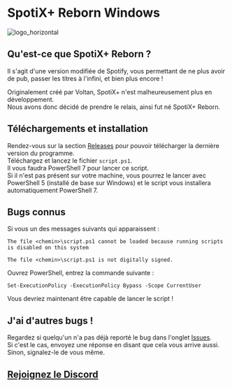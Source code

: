 # SpotiX+ Reborn Windows

![logo_horizontal](https://raw.githubusercontent.com/AgoyaSpotix/spotixplus-reborn-windows/refs/heads/main/assets/logo_horizontal.png)

## Qu'est-ce que SpotiX+ Reborn ?
Il s'agit d'une version modifiée de Spotify, vous permettant de ne plus avoir de pub, passer les titres à l'infini, et bien plus encore !

Originalement créé par Voltan, SpotiX+ n'est malheureusement plus en développement.\
Nous avons donc décidé de prendre le relais, ainsi fut né SpotiX+ Reborn.

## Téléchargements et installation
Rendez-vous sur la section [Releases](https://github.com/DelofJ/spotixplus-windows/releases) pour pouvoir télécharger la dernière version du programme.\
Téléchargez et lancez le fichier `script.ps1`.\
Il vous faudra PowerShell 7 pour lancer ce script.\
Si il n'est pas présent sur votre machine, vous pourrez le lancer avec PowerShell 5 (installé de base sur Windows) et le script vous installera automatiquement PowerShell 7.

## Bugs connus
Si vous un des messages suivants qui apparaissent :
```
The file <chemin>\script.ps1 cannot be loaded because running scripts is disabled on this system
```
```
The file <chemin>\script.ps1 is not digitally signed.
```
Ouvrez PowerShell, entrez la commande suivante :
```
Set-ExecutionPolicy -ExecutionPolicy Bypass -Scope CurrentUser
```
Vous devriez maintenant être capable de lancer le script !

## J'ai d'autres bugs !
Regardez si quelqu'un n'a pas déjà reporté le bug dans l'onglet [Issues](https://github.com/AgoyaSpotix/spotixplus-reborn/issues).\
Si c'est le cas, envoyez une réponse en disant que cela vous arrive aussi.\
Sinon, signalez-le de vous même.

## [Rejoignez le Discord](https://discord.gg/p3AAf7TUPv)
